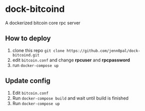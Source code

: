 # dock-bitcoind
A dockerized bitcoin core rpc server

## How to deploy
1. clone this repo
```git clone https://github.com/jenn0pal/dock-bitcoind.git```
2. edit ```bitcoin.conf``` and change **rpcuser** and **rpcpassword**
3. run ```docker-compose up```

## Update config
1. Edit ```bitcoin.conf```
2. Run ```docker-compose build``` and wait until build is finished
3. Run ```docker-compose up```
